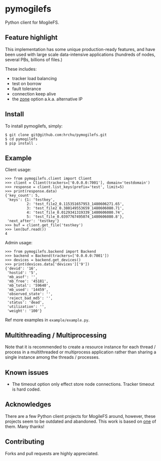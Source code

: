 pymogilefs
==========

Python client for MogileFS.


## Feature highlight

This implementation has some unique production-ready features, and have been used with large scale data-intensive 
applications (hundreds of nodes, several PBs, billions of files.) 

These includes:
* tracker load balancing
* test on borrow
* fault tolerance
* connection keep alive
* the [zone](https://github.com/mogilefs/perl-MogileFS-Client/blob/master/lib/MogileFS/Client.pm#L537) option a.k.a.  alternative IP   

## Install
To install pymogilefs, simply:

    $ git clone git@github.com:hrchu/pymogilefs.git
    $ cd pymogilefs
    $ pip install .

## Example

Client usage:

    >>> from pymogilefs.client import Client
    >>> client = Client(trackers=['0.0.0.0:7001'], domain='testdomain')
    >>> response = client.list_keys(prefix='test', limit=5)
    >>> print(response.data)
    {'key_count': 5,
     'keys': {1: 'testkey',
              2: 'test_file2_0.115351657953_1480606271.65',
              3: 'test_file2_0.380149553659_1480606080.71',
              4: 'test_file_0.0129341319339_1480606080.74',
              5: 'test_file_0.0397767495074_1480606080.8'},
     'next_after': 'testkey'}
    >>> buf = client.get_file('testkey')
    >>> len(buf.read())
    4

Admin usage:

    >>> from pymogilefs.backend import Backend
    >>> backend = Backend(trackers=['0.0.0.0:7001'])
    >>> devices = backend.get_devices()
    >>> print(devices.data['devices']['9'])
    {'devid': '16',
     'hostid': '5',
     'mb_asof': '',
     'mb_free': '45181',
     'mb_total': '59640',
     'mb_used': '14459',
     'observed_state': '',
     'reject_bad_md5': '',
     'status': 'dead',
     'utilization': '',
     'weight': '100'}

Ref more examples in `example/example.py`.

## Multithreading / Multiprocessing
Note that it is recommended to create a resource instance for each thread / process in a multithreaded or multiprocess 
application rather than sharing a single instance among the threads / processes.

## Known issues
* The timeout option only effect store node connections. Tracker timeout is hard coded.  


## Acknowledges
There are a few Python client projects for MogileFS around, however, these projects seem to be outdated and abandoned. 
This work is based on [one](https://github.com/bwind/pymogilefs) of them. Many thanks!

## Contributing
Forks and pull requests are highly appreciated.

